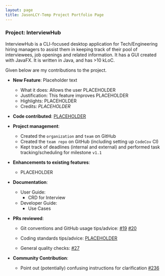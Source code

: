 ```yaml
---
layout: page
title: JasonLCY-Temp Project Portfolio Page
---
```


### Project: InterviewHub

InterviewHub is a CLI-focused desktop application for Tech/Engineering hiring managers to assist them
in keeping track of their pool of interviewees, job openings and related information.
It has a GUI created with JavaFX. It is written in Java, and has >10 kLoC.

Given below are my contributions to the project.

* **New Feature**: Placeholder text
  * What it does: Allows the user PLACEHOLDER
  * Justification: This feature improves PLACEHOLDER
  * Highlights: PLACEHOLDER
  * Credits: *PLACEHOLDER*

* **Code contributed**: [PLACEHOLDER]()

* **Project management**:
  * Created the `organization` and `team` on GitHub
  * Created the `team repo` on GitHub (including setting up `CodeCov` CI)
  * Kept track of deadlines (internal and external) and performed task tracking/scheduling for milestone `v1.1`

* **Enhancements to existing features**:
  * PLACEHOLDER

* **Documentation**:
  * User Guide:
    * CRD for Interview
  * Developer Guide:
    * Use Cases

* **PRs reviewed**:
  * Git conventions and GitHub usage tips/advice: 
    [#19](https://github.com/AY2324S1-CS2103T-T11-2/tp/pull/19)
    [#20](https://github.com/AY2324S1-CS2103T-T11-2/tp/pull/20)

  * Coding standards tips/advice:
    [PLACEHOLDER]()

  * General quality checks: 
    [#27](https://github.com/AY2324S1-CS2103T-T11-2/tp/pull/27)

* **Community Contribution**:
  * Point out (potentially) confusing instructions for clarification 
    [#236](https://github.com/nus-cs2103-AY2324S1/forum/issues/236)